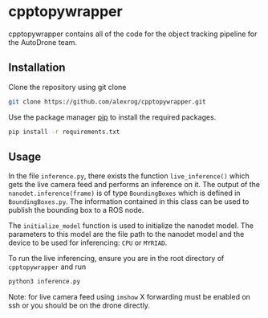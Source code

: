 # cpptopywrapper

cpptopywrapper contains all of the code for the object tracking pipeline for the AutoDrone team. 

## Installation

Clone the repository using git clone

```bash
git clone https://github.com/alexrog/cpptopywrapper.git
```

Use the package manager [pip](https://pip.pypa.io/en/stable/) to install the required packages.

```bash
pip install -r requirements.txt
```

## Usage

In the file `inference.py`, there exists the function `live_inference()` which gets the live camera feed and performs an inference on it. The output of the `nanodet.inference(frame)` is of type `BoundingBoxes` which is defined in `BoundingBoxes.py`. The information contained in this class can be used to publish the bounding box to a ROS node.

The `initialize_model` function is used to initialize the nanodet model. The parameters to this model are the file path to the nanodet model and the device to be used for inferencing: `CPU` or `MYRIAD`.

To run the live inferencing, ensure you are in the root directory of `cpptopywrapper` and run

```bash
python3 inference.py
```

Note: for live camera feed using `imshow` X forwarding must be enabled on ssh or you should be on the drone directly.
